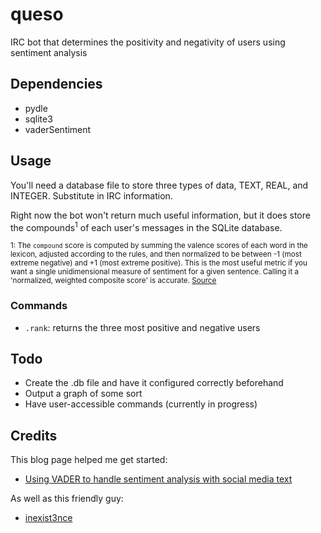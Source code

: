 # queso
IRC bot that determines the positivity and negativity of users using sentiment analysis

## Dependencies
- pydle
- sqlite3
- vaderSentiment

## Usage
You'll need a database file to store three types of data, TEXT, REAL, and INTEGER. Substitute in IRC information.

Right now the bot won't return much useful information, but it does store the compounds<sup>1</sup> of each user's messages in the SQLite database.

<sup>1: The `compound` score is computed by summing the valence scores of each word in the lexicon, adjusted according to the rules, and then normalized to be between -1 (most extreme negative) and +1 (most extreme positive). This is the most useful metric if you want a single unidimensional measure of sentiment for a given sentence. Calling it a 'normalized, weighted composite score' is accurate. [Source](https://github.com/cjhutto/vaderSentiment#about-the-scoring)</sup>

### Commands
- `.rank`: returns the three most positive and negative users

## Todo
- Create the .db file and have it configured correctly beforehand
- Output a graph of some sort
- Have user-accessible commands (currently in progress)

## Credits
This blog page helped me get started:

- [Using VADER to handle sentiment analysis with social media text](http://t-redactyl.io/blog/2017/04/using-vader-to-handle-sentiment-analysis-with-social-media-text.html)

As well as this friendly guy:
- [inexist3nce](https://github.com/inexist3nce)